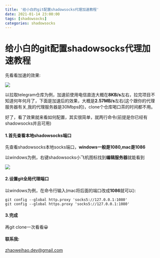 ```yaml
---
title: '给小白的git配置shadowsocks代理加速教程'
date: 2021-01-14 23:00:00
tags: [shadowsocks]
categories: shadowsocks
---
```


# 给小白的git配置shadowsocks代理加速教程



先看看加速的效果:

![](./images/git/git.png)

以拉取telegram仓库为例，加速前使用电信直连大概在**8KB/s**左右，拉完项目不知道何年何月了，下面是加速后的效果，大概是**2.57MB/s**左右(这个跟你的代理服务器有关,我的代理服务器是30Mbps的)，clone个仓库喝口茶的时间都不用。



好了，看了效果就来看如何配置，其实很简单，就两行命令(前提是你已经有shadowsocks并且可用)

#### **1.首先查看本地shadowsocks端口**

先查看shadowsocks本地socks端口，**windows一般是1080,mac是1086**

以windows为例，右键shadowsocks小飞机图标找到**编辑服务器**就能看到

![](./images/git/port.png)

#### 2.设置git全局代理端口

以windows为例，在命令行输入(mac将后面的端口改成**1086**就可以):

```
git config --global http.proxy 'socks5://127.0.0.1:1080'
git config --global https.proxy 'socks5://127.0.0.1:1080'
```

#### 3.完成

再git clone一次看看😀



#### 联系我:

zhaoweihao.dev@gmail.com

